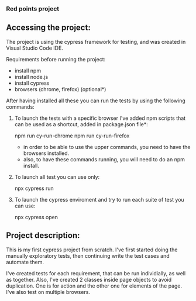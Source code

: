 ### Red points project
 
## Accessing the project:

The project is using the cypress framework for testing, and was created in Visual Studio Code IDE. 

Requirements before running the project: 
 - install npm
 - install node.js
 - install cypress
 - browsers (chrome, firefox) (optional*)


After having installed all these you can run the tests by using the following commands:

1. To launch the tests with a specific browser I've added npm scripts that can be used as a shortcut, added in package.json file*:

    npm run cy-run-chrome
    npm run cy-run-firefox

    * in order to be able to use the upper commands, you need to have the browsers installed.
    * also, to have these commands running, you will need to do an npm install.
 
2. To launch all test you can use only:
    
    npx cypress run

3. To launch the cypress enviroment and try to run each suite of test you can use:
    
    npx cypress open 


## Project description:

This is my first cypress project from scratch. I've first started doing the manually exploratory tests, then continuing write the test cases and automate them. 

I've created tests for each requirement, that can be run individially, as well as together.
Also, I've created 2 classes inside page objects to avoid duplication. One is for action and the other one for elements of the page.      
I've also test on multiple browsers.
